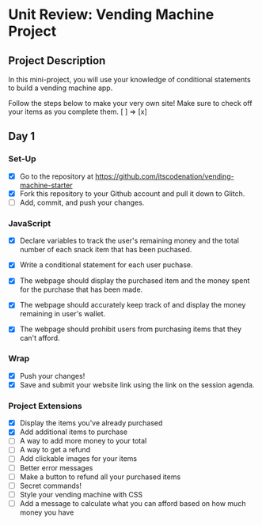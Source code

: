 # Unit Review: Vending Machine Project

## Project Description
In this mini-project, you will use your knowledge of conditional statements to build a vending machine app.

Follow the steps below to make your very own site! 
Make sure to check off your items as you complete them. [ ] => [x]

## Day 1

### Set-Up
- [x] Go to the repository at https://github.com/itscodenation/vending-machine-starter
- [x] Fork this repository to your Github account and pull it down to Glitch.
- [ ] Add, commit, and push your changes.

### JavaScript
- [x] Declare variables to track the user's remaining money and the total number of each snack item that has been puchased.
- [x] Write a conditional statement for each user puchase.
- [x] The webpage should display the purchased item and the money spent for the purchase that has been made.
- [x] The webpage should accurately keep track of and display the money remaining in user's wallet.
- [x] The webpage should prohibit users from purchasing items that they can't afford.


### Wrap
- [x] Push your changes!
- [x] Save and submit your website link using the link on the session agenda.

### Project Extensions
- [x] Display the items you've already purchased
- [x] Add additional items to purchase
- [ ] A way to add more money to your total
- [ ] A way to get a refund
- [ ] Add clickable images for your items
- [ ] Better error messages
- [ ] Make a button to refund all your purchased items
- [ ] Secret commands!
- [ ] Style your vending machine with CSS
- [ ] Add a message to calculate what you can afford based on how much money you have
